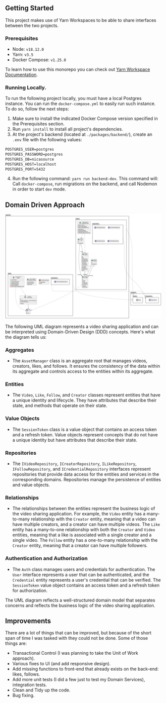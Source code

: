 ## Getting Started

This project makes use of Yarn Workspaces to be able to share interfaces between the two projects.

### Prerequisites

- Node: `v18.12.0`
- Yarn: `v3.5`
- Docker Compose: `v1.25.0`

To learn how to use this monorepo you can check out [Yarn Workspace Documentation](https://yarnpkg.com/features/workspaces/#gatsby-focus-wrapper).

### Running Locally.

To run the following project locally, you must have a local Postgres instance. You can run the `docker-compose.yml` to easily run such instance. To do so, follow the next steps:

1. Make sure to install the indicated Docker Compose version specified in the Prerequisites section.
2. Run `yarn install` to install all project's dependencies.
3. At the project's backend (located at `./packages/backend/`), create an `.env` file with the following values:
```dotenv
POSTGRES_USER=postgres
POSTGRES_PASSWORD=postgres
POSTGRES_DB=nicasource
POSTGRES_HOST=localhost
POSTGRES_PORT=5432
```
4. Run the following command: `yarn run backend-dev`. This command will: Call `docker-compose`, run migrations on the backend, and call Nodemon in order to start `dev` mode.

## Domain Driven Approach

![Domain UML Diagram](./design/domain.png)

The following UML diagram represents a video sharing application and can be interpreted using Domain-Driven Design (DDD) concepts. Here's what the diagram tells us:

### Aggregates

- The `AssetManager` class is an aggregate root that manages videos, creators, likes, and follows. It ensures the consistency of the data within its aggregate and controls access to the entities within its aggregate.

### Entities

- The `Video`, `Like`, `Follow`, and `Creator` classes represent entities that have a unique identity and lifecycle. They have attributes that describe their state, and methods that operate on their state.

### Value Objects

- The `SessionToken` class is a value object that contains an access token and a refresh token. Value objects represent concepts that do not have a unique identity but have attributes that describe their state.

### Repositories

- The `IVideoRepository`, `ICreatorRepository`, `ILikeRepository`, `IFollowRepository`, and `ICredentialRepository` interfaces represent repositories that provide data access for the entities and services in the corresponding domains. Repositories manage the persistence of entities and value objects.

### Relationships

- The relationships between the entities represent the business logic of the video sharing application. For example, the `Video` entity has a many-to-many relationship with the `Creator` entity, meaning that a video can have multiple creators, and a creator can have multiple videos. The `Like` entity has a many-to-one relationship with both the `Creator` and `Video` entities, meaning that a like is associated with a single creator and a single video. The `Follow` entity has a one-to-many relationship with the `Creator` entity, meaning that a creator can have multiple followers.

### Authentication and Authorization

- The `Auth` class manages users and credentials for authentication. The `User` interface represents a user that can be authenticated, and the `Credential` entity represents a user's credential that can be verified. The `SessionToken` value object contains an access token and a refresh token for authorization.

The UML diagram reflects a well-structured domain model that separates concerns and reflects the business logic of the video sharing application.

## Improvements

There are a lot of things that can be improved, but because of the short span of time I was tasked with they could not be done. Some of those things are:

- Transactional Control (I was planning to take the Unit of Work approach).
- Various fixes to UI (and add responsive design).
- Add missing functions to front-end that already exists on the back-end: likes, follows.
- Add more unit tests (I did a few just to test my Domain Services), integration tests.
- Clean and Tidy up the code.
- Bug fixing.

